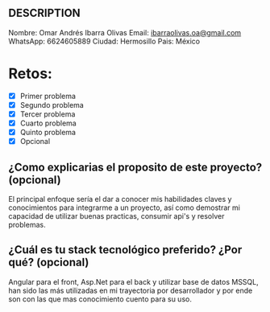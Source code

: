 ## DESCRIPTION

Nombre: Omar Andrés Ibarra Olivas
Email: ibarraolivas.oa@gmail.com
WhatsApp: 6624605889
Ciudad: Hermosillo
Pais: México

# Retos:
  - [x] Primer problema
  - [x] Segundo problema
  - [x] Tercer problema
  - [x] Cuarto problema
  - [x] Quinto problema
  - [x] Opcional

## ¿Como explicarias el proposito de este proyecto? (opcional)
El principal enfoque sería el dar a conocer mis habilidades claves y conocimientos para integrarme a un proyecto, 
así como demostrar mi capacidad de utilizar buenas practicas, consumir api's y resolver problemas.

## ¿Cuál es tu stack tecnológico preferido? ¿Por qué? (opcional)
Angular para el front, Asp.Net para el back y utilizar base de datos MSSQL, han sido las más utilizadas en mi 
trayectoria por desarrollador y por ende son con las que mas conocimiento cuento para su uso.